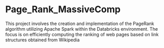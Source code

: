 # Page_Rank_MassiveComp
This project involves the creation and implementation of the PageRank algorithm utilizing Apache Spark within the Databricks environment. The focus is on efficiently computing the ranking of web pages based on link structures obtained from Wikipedia
